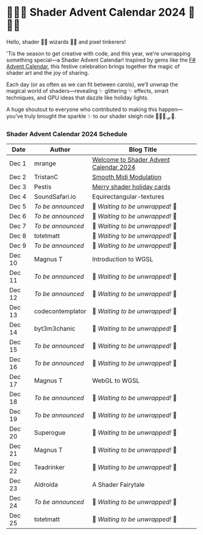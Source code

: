 # 🎄✨🎉 Shader Advent Calendar 2024 🎉✨🎄

Hello, shader 🧙‍♂️ wizards 🧙‍♂️ and pixel tinkerers!

'Tis the season to get creative with code, and this year, we're unwrapping something special—a Shader Advent Calendar! Inspired by gems like the [F# Advent Calendar](https://sergeytihon.com/fsadvent/), this festive celebration brings together the magic of shader art and the joy of sharing.

Each day (or as often as we can fit between carols), we’ll unwrap the magical world of shaders—revealing ✨ glittering ✨ effects, smart techniques, and GPU ideas that dazzle like holiday lights.

A huge shoutout to everyone who contributed to making this happen—you’ve truly brought the sparkle ✨ to our shader sleigh ride 🦌🦌🦌🛷🎅.

### Shader Advent Calendar 2024 Schedule

| Date    | Author                  | Blog Title                                |
|---------|-------------------------|-------------------------------------------|
| Dec 1   | mrange                  | [Welcome to Shader Advent Calendar 2024](day-01/README.md)|
| Dec 2   | TristanC                | [Smooth Midi Modulation](day-02/SmoothMidiModulation.md)|
| Dec 3   | Pestis                  | [Merry shader holiday cards](day-03/README.md)|
| Dec 4   | SoundSafari.io          | Equirectangular-textures                  |
| Dec 5   | *To be announced*       | 🎁 *Waiting to be unwrapped!* 🎁         |
| Dec 6   | *To be announced*       | 🎀 *Waiting to be unwrapped!* 🎀         |
| Dec 7   | *To be announced*       | 🎁 *Waiting to be unwrapped!* 🎁         |
| Dec 8   | totetmatt               | 🎀 *Waiting to be unwrapped!* 🎀         |
| Dec 9   | *To be announced*       | 🎁 *Waiting to be unwrapped!* 🎁         |
| Dec 10  | Magnus T                | Introduction to WGSL                      |
| Dec 11  | *To be announced*       | 🎁 *Waiting to be unwrapped!* 🎁         |
| Dec 12  | *To be announced*       | 🎀 *Waiting to be unwrapped!* 🎀         |
| Dec 13  | codecontemplator        | 🎁 *Waiting to be unwrapped!* 🎁         |
| Dec 14  | byt3m3chanic            | 🎀 *Waiting to be unwrapped!* 🎀         |
| Dec 15  | *To be announced*       | 🎁 *Waiting to be unwrapped!* 🎁         |
| Dec 16  | *To be announced*       | 🎀 *Waiting to be unwrapped!* 🎀         |
| Dec 17  | Magnus T                | WebGL to WGSL                             |
| Dec 18  | *To be announced*       | 🎀 *Waiting to be unwrapped!* 🎀         |
| Dec 19  | *To be announced*       | 🎁 *Waiting to be unwrapped!* 🎁         |
| Dec 20  | Superogue               | 🎀 *Waiting to be unwrapped!* 🎀         |
| Dec 21  | Magnus T                | 🎁 *Waiting to be unwrapped!* 🎁         |
| Dec 22  | Teadrinker              | 🎀 *Waiting to be unwrapped!* 🎀         |
| Dec 23  | Aldroida                | A Shader Fairytale                        |
| Dec 24  | *To be announced*       | 🎀 *Waiting to be unwrapped!* 🎀         |
| Dec 25  | totetmatt               | 🎁 *Waiting to be unwrapped!* 🎁         |
